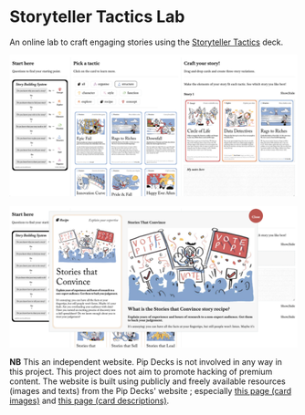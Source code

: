 # Storyteller Tactics Lab

An online lab to craft engaging stories using the [Storyteller Tactics](https://pipdecks.com/products/storyteller-tactics) deck.

![UI preview](https://raw.githubusercontent.com/GenevieveMasioni/storyteller-tactics-lab/main/assets/images/storyteller-tactics-lab-2.png)

![UI preview: card description in a pop-up window](https://raw.githubusercontent.com/GenevieveMasioni/storyteller-tactics-lab/main/assets/images/storyteller-tactics-lab-1.png)

**NB** This an independent website. Pip Decks is not involved in any way in this project. This project does not aim to promote hacking of premium content. The website is built using publicly and freely available resources (images and texts) from the Pip Decks' website ; especially [this page (card images)](https://pipdecks.com/pages/storyteller-tactics-card-deck) and [this page (card descriptions)](https://pipdecks.com/pages/storyteller-tactics).
